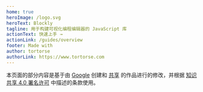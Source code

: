 ```yaml
---
home: true
heroImage: /logo.svg
heroText: Blockly
tagline: 用于构建可视化编程编辑器的 JavaScript 库
actionText: 快速上手 →
actionLink: /guides/overview
footer: Made with
author: tortorse
authorLink: https://www.tortorse.com
---
```


本页面的部分内容是基于由 [Google](https://developers.google.com/readme/policies) 创建和 [共享](共享的) 的作品进行的修改，并根据 [知识共享 4.0 署名许可](https://creativecommons.org/licenses/by/4.0/) 中描述的条款使用。